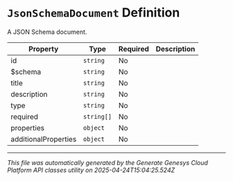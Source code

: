 # `JsonSchemaDocument` Definition

A JSON Schema document.

| Property | Type | Required | Description |
|----------|------|----------|-------------|
| id | `string` | No |  |
| $schema | `string` | No |  |
| title | `string` | No |  |
| description | `string` | No |  |
| type | `string` | No |  |
| required | `string[]` | No |  |
| properties | `object` | No |  |
| additionalProperties | `object` | No |  |

---

*This file was automatically generated by the Generate Genesys Cloud Platform API classes utility on 2025-04-24T15:04:25.524Z*